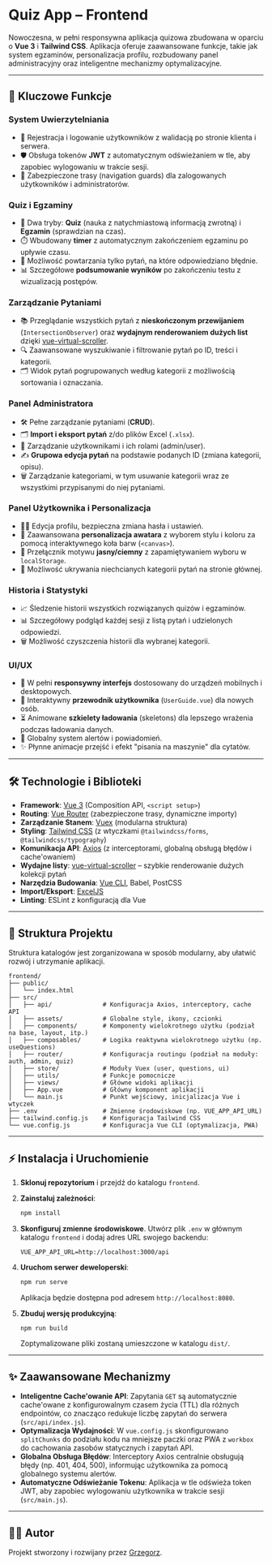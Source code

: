 # Quiz App – Frontend

Nowoczesna, w pełni responsywna aplikacja quizowa zbudowana w oparciu o **Vue 3** i **Tailwind CSS**. Aplikacja oferuje zaawansowane funkcje, takie jak system egzaminów, personalizacja profilu, rozbudowany panel administracyjny oraz inteligentne mechanizmy optymalizacyjne.

---

## 🚀 Kluczowe Funkcje

### System Uwierzytelniania

- 🔐 Rejestracja i logowanie użytkowników z walidacją po stronie klienta i serwera.
- 🛡️ Obsługa tokenów **JWT** z automatycznym odświeżaniem w tle, aby zapobiec wylogowaniu w trakcie sesji.
- 🚪 Zabezpieczone trasy (navigation guards) dla zalogowanych użytkowników i administratorów.

### Quiz i Egzaminy

- 📝 Dwa tryby: **Quiz** (nauka z natychmiastową informacją zwrotną) i **Egzamin** (sprawdzian na czas).
- ⏱️ Wbudowany **timer** z automatycznym zakończeniem egzaminu po upływie czasu.
- 🔄 Możliwość powtarzania tylko pytań, na które odpowiedziano błędnie.
- 📊 Szczegółowe **podsumowanie wyników** po zakończeniu testu z wizualizacją postępów.

### Zarządzanie Pytaniami

- 📚 Przeglądanie wszystkich pytań z **nieskończonym przewijaniem** (`IntersectionObserver`) oraz **wydajnym renderowaniem dużych list** dzięki [vue-virtual-scroller](https://github.com/Akryum/vue-virtual-scroller).
- 🔍 Zaawansowane wyszukiwanie i filtrowanie pytań po ID, treści i kategorii.
- 🗂️ Widok pytań pogrupowanych według kategorii z możliwością sortowania i oznaczania.

### Panel Administratora

- 🛠️ Pełne zarządzanie pytaniami (**CRUD**).
- 🗂️ **Import i eksport pytań** z/do plików Excel (`.xlsx`).
- 👥 Zarządzanie użytkownikami i ich rolami (admin/user).
- ✍️ **Grupowa edycja pytań** na podstawie podanych ID (zmiana kategorii, opisu).
- 🗑️ Zarządzanie kategoriami, w tym usuwanie kategorii wraz ze wszystkimi przypisanymi do niej pytaniami.

### Panel Użytkownika i Personalizacja

- 🧑‍💻 Edycja profilu, bezpieczna zmiana hasła i ustawień.
- 🎨 Zaawansowana **personalizacja awatara** z wyborem stylu i koloru za pomocą interaktywnego koła barw (`<canvas>`).
- 🌙 Przełącznik motywu **jasny/ciemny** z zapamiętywaniem wyboru w `localStorage`.
- 🙈 Możliwość ukrywania niechcianych kategorii pytań na stronie głównej.

### Historia i Statystyki

- 📈 Śledzenie historii wszystkich rozwiązanych quizów i egzaminów.
- 📊 Szczegółowy podgląd każdej sesji z listą pytań i udzielonych odpowiedzi.
- 🗑️ Możliwość czyszczenia historii dla wybranej kategorii.

### UI/UX

- 📱 W pełni **responsywny interfejs** dostosowany do urządzeń mobilnych i desktopowych.
- 🧩 Interaktywny **przewodnik użytkownika** (`UserGuide.vue`) dla nowych osób.
- ⏳ Animowane **szkielety ładowania** (skeletons) dla lepszego wrażenia podczas ładowania danych.
- 💬 Globalny system alertów i powiadomień.
- ✨ Płynne animacje przejść i efekt "pisania na maszynie" dla cytatów.

---

## 🛠️ Technologie i Biblioteki

- **Framework**: [Vue 3](https://vuejs.org/) (Composition API, `<script setup>`)
- **Routing**: [Vue Router](https://router.vuejs.org/) (zabezpieczone trasy, dynamiczne importy)
- **Zarządzanie Stanem**: [Vuex](https://vuex.vuejs.org/) (modularna struktura)
- **Styling**: [Tailwind CSS](https://tailwindcss.com/) (z wtyczkami `@tailwindcss/forms`, `@tailwindcss/typography`)
- **Komunikacja API**: [Axios](https://axios-http.com/) (z interceptorami, globalną obsługą błędów i cache'owaniem)
- **Wydajne listy**: [vue-virtual-scroller](https://github.com/Akryum/vue-virtual-scroller) – szybkie renderowanie dużych kolekcji pytań
- **Narzędzia Budowania**: [Vue CLI](https://cli.vuejs.org/), Babel, PostCSS
- **Import/Eksport**: [ExcelJS](https://github.com/exceljs/exceljs)
- **Linting**: ESLint z konfiguracją dla Vue

---

## 📂 Struktura Projektu

Struktura katalogów jest zorganizowana w sposób modularny, aby ułatwić rozwój i utrzymanie aplikacji.

```
frontend/
├── public/
│   └── index.html
├── src/
│   ├── api/              # Konfiguracja Axios, interceptory, cache API
│   ├── assets/           # Globalne style, ikony, czcionki
│   ├── components/       # Komponenty wielokrotnego użytku (podział na base, layout, itp.)
│   ├── composables/      # Logika reaktywna wielokrotnego użytku (np. useQuestions)
│   ├── router/           # Konfiguracja routingu (podział na moduły: auth, admin, quiz)
│   ├── store/            # Moduły Vuex (user, questions, ui)
│   ├── utils/            # Funkcje pomocnicze
│   ├── views/            # Główne widoki aplikacji
│   ├── App.vue           # Główny komponent aplikacji
│   └── main.js           # Punkt wejściowy, inicjalizacja Vue i wtyczek
├── .env                  # Zmienne środowiskowe (np. VUE_APP_API_URL)
├── tailwind.config.js    # Konfiguracja Tailwind CSS
└── vue.config.js         # Konfiguracja Vue CLI (optymalizacja, PWA)
```

---

## ⚡ Instalacja i Uruchomienie

1.  **Sklonuj repozytorium** i przejdź do katalogu `frontend`.

2.  **Zainstaluj zależności**:

    ```bash
    npm install
    ```

3.  **Skonfiguruj zmienne środowiskowe**. Utwórz plik `.env` w głównym katalogu `frontend` i dodaj adres URL swojego backendu:

    ```
    VUE_APP_API_URL=http://localhost:3000/api
    ```

4.  **Uruchom serwer deweloperski**:

    ```bash
    npm run serve
    ```

    Aplikacja będzie dostępna pod adresem `http://localhost:8080`.

5.  **Zbuduj wersję produkcyjną**:
    ```bash
    npm run build
    ```
    Zoptymalizowane pliki zostaną umieszczone w katalogu `dist/`.

---

## ✨ Zaawansowane Mechanizmy

- **Inteligentne Cache'owanie API**: Zapytania `GET` są automatycznie cache'owane z konfigurowalnym czasem życia (TTL) dla różnych endpointów, co znacząco redukuje liczbę zapytań do serwera (`src/api/index.js`).
- **Optymalizacja Wydajności**: W `vue.config.js` skonfigurowano `splitChunks` do podziału kodu na mniejsze paczki oraz PWA z `workbox` do cachowania zasobów statycznych i zapytań API.
- **Globalna Obsługa Błędów**: Interceptory Axios centralnie obsługują błędy (np. 401, 404, 500), informując użytkownika za pomocą globalnego systemu alertów.
- **Automatyczne Odświeżanie Tokenu**: Aplikacja w tle odświeża token JWT, aby zapobiec wylogowaniu użytkownika w trakcie sesji (`src/main.js`).

---

## 👨‍💻 Autor

Projekt stworzony i rozwijany przez [Grzegorz](https://github.com/gb-redRabit).
